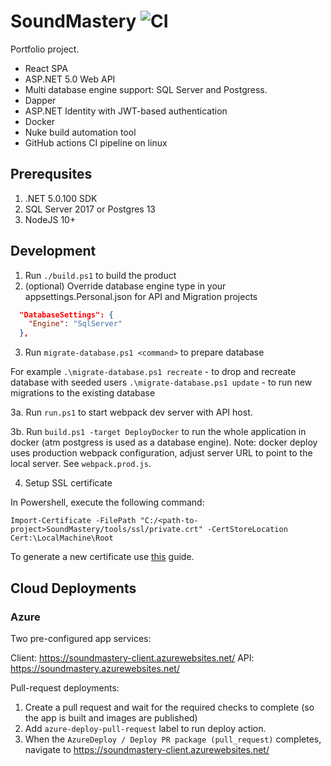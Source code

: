 # SoundMastery ![CI](https://github.com/arublevsky/soundmastery/workflows/CI/badge.svg)

Portfolio project. 

* React SPA
* ASP.NET 5.0 Web API
* Multi database engine support: SQL Server and Postgress.
* Dapper
* ASP.NET Identity with JWT-based authentication
* Docker
* Nuke build automation tool
* GitHub actions CI pipeline on linux

## Prerequsites

1. .NET 5.0.100 SDK
2. SQL Server 2017 or Postgres 13
3. NodeJS 10+

## Development

1. Run `./build.ps1` to build the product
2. (optional) Override database engine type in your appsettings.Personal.json for API and Migration projects
```json
  "DatabaseSettings": {
    "Engine": "SqlServer"
  },
```
3. Run `migrate-database.ps1 <command>` to prepare database

For example
`.\migrate-database.ps1 recreate` - to drop and recreate database with seeded users
`.\migrate-database.ps1 update` - to run new migrations to the existing database

3a. Run `run.ps1` to start webpack dev server with API host.

3b. Run `build.ps1 -target DeployDocker` to run the whole application in docker (atm postgress is used as a database engine).
Note: docker deploy uses production webpack configuration, adjust server URL to point to the local server. See `webpack.prod.js`.

4. Setup SSL certificate

In Powershell, execute the following command:

`Import-Certificate -FilePath "C:/<path-to-project>SoundMastery/tools/ssl/private.crt" -CertStoreLocation Cert:\LocalMachine\Root`

To generate a new certificate use [this](https://gist.github.com/pgilad/63ddb94e0691eebd502deee207ff62bd) guide.

## Cloud Deployments

### Azure

Two pre-configured app services:

Client: https://soundmastery-client.azurewebsites.net/
API: https://soundmastery.azurewebsites.net/

Pull-request deployments:

1. Create a pull request and wait for the required checks to complete (so the app is built and images are published)
2. Add `azure-deploy-pull-request` label to run deploy action.
3. When the `AzureDeploy / Deploy PR package (pull_request)` completes, navigate to https://soundmastery-client.azurewebsites.net/ 
